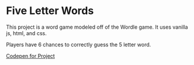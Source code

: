 # Five Letter Words
[p]: #project


This project is a word game modeled off of the Wordle game. It uses vanilla js, html, and css.

Players have 6 chances to correctly guess the 5 letter word.

[Codepen for Project](https://codepen.io/alixers505/pen/mdaMdYB)